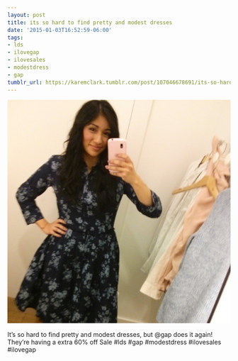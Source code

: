 ```yaml
---
layout: post
title: its so hard to find pretty and modest dresses
date: '2015-01-03T16:52:59-06:00'
tags:
- lds
- ilovegap
- ilovesales
- modestdress
- gap
tumblr_url: https://karemclark.tumblr.com/post/107046678691/its-so-hard-to-find-pretty-and-modest-dresses
---
```

 ![](/tumblr_files/tumblr_nhmi8dKJbu1u2lcj1o1_640.jpg)  

It’s so hard to find pretty and modest dresses, but @gap does it again! They’re having a extra 60% off Sale #lds #gap #modestdress #ilovesales #ilovegap

